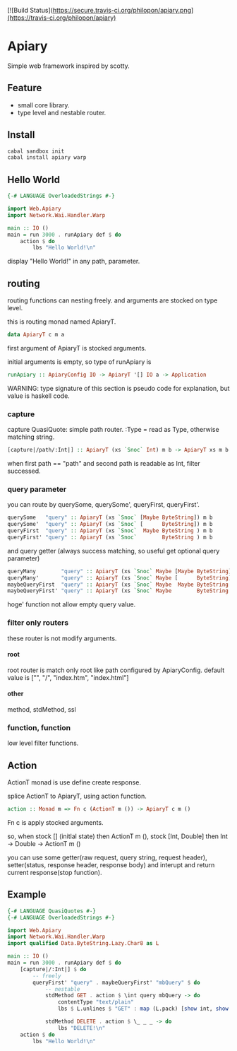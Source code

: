 [![Build Status](https://secure.travis-ci.org/philopon/apiary.png](https://travis-ci.org/philopon/apiary)

Apiary
====
Simple web framework inspired by scotty.

Feature
----
* small core library.
* type level and nestable router.

Install
----
```bash
cabal sandbox init
cabal install apiary warp
```

Hello World
----
```haskell
{-# LANGUAGE OverloadedStrings #-}

import Web.Apiary
import Network.Wai.Handler.Warp

main :: IO ()
main = run 3000 . runApiary def $ do
    action $ do
        lbs "Hello World!\n"
```
display "Hello World!" in any path, parameter.

routing
----
routing functions can nesting freely. and arguments are stocked on type level.

this is routing monad named ApiaryT.

```haskell
data ApiaryT c m a
```

first argument of ApiaryT is stocked arguments.

initial arguments is empty, so type of runApiary is

```haskell
runApiary :: ApiaryConfig IO -> ApiaryT '[] IO a -> Application
```

WARNING: type signature of this section is pseudo code for explanation, but value is haskell code.

### capture

capture QuasiQuote: simple path router. :Type = read as Type, otherwise matching string.

```haskell
[capture|/path/:Int|] :: ApiaryT (xs `Snoc` Int) m b -> ApiaryT xs m b
```

when first path == "path" and second path is readable as Int, filter successed.

### query parameter

you can route by querySome, querySome', queryFirst, queryFirst'.

```haskell
querySome   "query" :: ApiaryT (xs `Snoc` [Maybe ByteString]) m b
querySome'  "query" :: ApiaryT (xs `Snoc` [      ByteString]) m b
queryFirst  "query" :: ApiaryT (xs `Snoc`  Maybe ByteString ) m b
queryFirst' "query" :: ApiaryT (xs `Snoc`        ByteString ) m b
```

and query getter (always success matching, so useful get optional query parameter)

```haskell
queryMany        "query" :: ApiaryT (xs `Snoc` Maybe [Maybe ByteString]) m b
queryMany'       "query" :: ApiaryT (xs `Snoc` Maybe [      ByteString]) m b
maybeQueryFirst  "query" :: ApiaryT (xs `Snoc` Maybe  Maybe ByteString ) m b
maybeQueryFirst' "query" :: ApiaryT (xs `Snoc` Maybe        ByteString ) m b
```

hoge' function not allow empty query value.

### filter only routers
these router is not modify arguments.

#### root
root router is match only root like path configured by ApiaryConfig. 
default value is ["", "/", "index.htm", "index.html"]

#### other
method, stdMethod, ssl

### function, function
low level filter functions.

Action
----
ActionT monad is use define create response.

splice ActionT to ApiaryT, using action function.

```haskell
action :: Monad m => Fn c (ActionT m ()) -> ApiaryT c m () 
```

Fn c is apply stocked arguments.

so, when stock [] (initlal state) then ActionT m (),
         stock [Int, Double]      then Int -> Double -> ActionT m ()

you can use some getter(raw request, query string, request header),
setter(status, response header, response body) 
and interupt and return current response(stop function).

Example
----
```haskell
{-# LANGUAGE QuasiQuotes #-}
{-# LANGUAGE OverloadedStrings #-}

import Web.Apiary
import Network.Wai.Handler.Warp
import qualified Data.ByteString.Lazy.Char8 as L

main :: IO ()
main = run 3000 . runApiary def $ do
    [capture|/:Int|] $ do
        -- freely
        queryFirst' "query" . maybeQueryFirst' "mbQuery" $ do
            -- nestable
            stdMethod GET . action $ \int query mbQuery -> do
                contentType "text/plain"
                lbs $ L.unlines $ "GET" : map (L.pack) [show int, show query, show mbQuery]

            stdMethod DELETE . action $ \_ _ _ -> do
                lbs "DELETE!\n"
    action $ do
        lbs "Hello World!\n"
```

